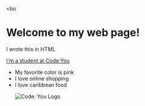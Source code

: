 <!DOCTYPE html>
<html lang="en">
<head>
    <meta charset="UTF-8">
    <meta name="viewport" content="width=device-width, initial-scale=1.0">
  <title> About Me </title>


</head>

<bo <h1> Welcome to my web page!</h1>
    <p> I wrote this in HTML </p> 
    <a href="https://code-you.org/">I'm a student at Code:You</a>
    <ul>
       <li>My favorite color is pink</li> 
        <li>I love online shopping</li> 
       <li>I love caribbean food</li> 


 
<img src="https://code-you.org/wp-content/uploads/2023/07/codeyou-logo-wink.gif" alt="Code: You Logo">

    
</body>
</html>
